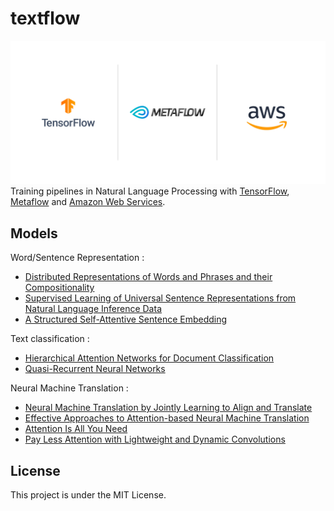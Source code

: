 # textflow
![Technological Stack](images/Stack_Logos.png)
Training pipelines in Natural Language Processing with [TensorFlow](https://www.tensorflow.org/), [Metaflow](https://metaflow.org/) and [Amazon Web Services](https://aws.amazon.com/fr/).

## Models
Word/Sentence Representation :
  * [Distributed Representations of Words and Phrases and their Compositionality](https://arxiv.org/pdf/1310.4546.pdf)
  * [Supervised Learning of Universal Sentence Representations from Natural Language Inference Data](https://arxiv.org/pdf/1705.02364.pdf)
  * [A Structured Self-Attentive Sentence Embedding](https://arxiv.org/pdf/1703.03130.pdf)
  
Text classification :
  * [Hierarchical Attention Networks for Document Classification](https://www.cs.cmu.edu/~./hovy/papers/16HLT-hierarchical-attention-networks.pdf)
  * [Quasi-Recurrent Neural Networks](https://arxiv.org/pdf/1611.01576.pdf)


Neural Machine Translation :
  * [Neural Machine Translation by Jointly Learning to Align and Translate](https://arxiv.org/pdf/1409.0473.pdf)
  * [Effective Approaches to Attention-based Neural Machine Translation](https://arxiv.org/pdf/1508.04025.pdf)
  * [Attention Is All You Need](https://arxiv.org/pdf/1706.03762.pdf)
  * [Pay Less Attention with Lightweight and Dynamic Convolutions](https://arxiv.org/pdf/1901.10430.pdf)


## License
This project is under the MIT License.